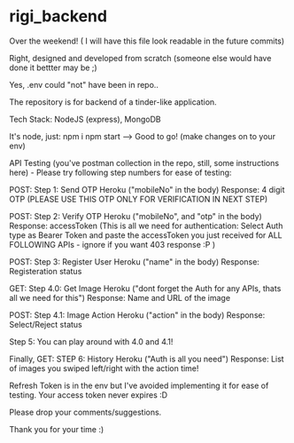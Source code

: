 # rigi_backend
Over the weekend! ( I will have this file look readable in the future commits)

Right, designed and developed from scratch (someone else would have done it bettter may be ;) 

Yes, .env could "not" have been in repo..

The repository is for backend of a tinder-like application. 

Tech Stack: NodeJS (express), MongoDB

It's node, just:
npm i
npm start --> Good to go! (make changes on to your env)

API Testing (you've postman collection in the repo, still, some instructions here) - Please try following step numbers for ease of testing:

POST: Step 1: Send OTP Heroku ("mobileNo" in the body)
Response: 4 digit OTP (PLEASE USE THIS OTP ONLY FOR VERIFICATION IN NEXT STEP)

POST: Step 2: Verify OTP Heroku ("mobileNo", and "otp" in the body)
Response: accessToken (This is all we need for authentication: Select Auth type as Bearer Token and paste the accessToken you just received for ALL FOLLOWING APIs - ignore if you want 403 response :P )

POST: Step 3: Register User Heroku ("name" in the body)
Response: Registeration status

GET: Step 4.0: Get Image Heroku ("dont forget the Auth for any APIs, thats all we need for this")
Response: Name and URL of the image

POST: Step 4.1: Image Action Heroku ("action" in the body)
Response: Select/Reject status

Step 5: You can play around with 4.0 and 4.1!

Finally,
GET: STEP 6: History Heroku ("Auth is all you need")
Response: List of images you swiped left/right with the action time!

Refresh Token is in the env but I've avoided implementing it for ease of testing. 
Your access token never expires :D

Please drop your comments/suggestions.

Thank you for your time :) 
